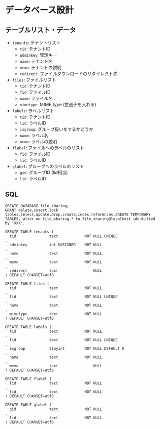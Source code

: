 # データベース設計

## テーブルリスト・データ

* `tenants`: テナントリスト
  * `tid`: テナントID
  * `adminkey`: 管理キー
  * `name`: テナント名
  * `memo`: テナントの説明
  * `redirect`: ファイルダウンロードのリダイレクト先
* `files`: ファイルリスト
  * `tid`: テナントID
  * `fid`: ファイルID
  * `name`: ファイル名
  * `mimetype`: MIME type (拡張子を入れる)
* `labels`: ラベルリスト
  + `tid`: テナントID
  * `lid`: ラベルID
  * `isgroup`: グループ扱いをするかどうか
  * `name`: ラベル名
  * `memo`: ラベルの説明
* `flabel`: ファイルへのラベルのリスト
  * `fid`: ファイルID
  * `lid`: ラベルID
* `glabel`: グループへのラベルのリスト
  * `gid`: グループID (lid相当)
  * `lid`: ラベルID

## SQL

```
CREATE DATABASE file_sharing;
GRANT delete,insert,lock tables,select,update,drop,create,index,references,CREATE TEMPORARY TABLES, alter on file_sharing.* to file_sharing@localhost identified by 'XXX';
```

```
CREATE TABLE tenants (
  tid               text            NOT NULL UNIQUE                      ,
  adminkey          int UNSIGNED    NOT NULL                             ,
  name              text            NOT NULL                             ,
  memo              text            NOT NULL                             ,
  redirect          text                NULL                             
) DEFAULT CHARSET=utf8

CREATE TABLE files (
  tid               text            NOT NULL                             ,
  fid               text            NOT NULL UNIQUE                      ,
  name              text            NOT NULL                             ,
  mimetype          text            NOT NULL                             
) DEFAULT CHARSET=utf8

CREATE TABLE labels (
  tid               text            NOT NULL                             ,
  lid               text            NOT NULL UNIQUE                      ,
  isgroup           tinyint         NOT NULL DEFAULT 0                   ,
  name              text            NOT NULL                             ,
  memo              text                NULL                             
) DEFAULT CHARSET=utf8

CREATE TABLE flabel (
  fid               text            NOT NULL                             ,
  lid               text            NOT NULL                             
) DEFAULT CHARSET=utf8

CREATE TABLE glabel (
  gid               text            NOT NULL                             ,
  lid               text            NOT NULL                             
) DEFAULT CHARSET=utf8
```
